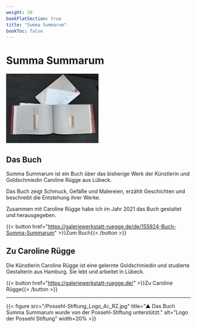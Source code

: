 ```yaml
---
weight: 20
bookFlatSection: true
title: "Summa Summarum"
bookToc: false
---
```


# Summa Summarum

<img src="/summa2.JPG" alt="Das Buch Summa Summarum" width=50%/>

## Das Buch
Summa Summarum ist ein Buch über das bisherige Werk der Künstlerin und Goldschmiedin Caroline Rügge aus Lübeck.

Das Buch zeigt Schmuck, Gefäße und Malereien, erzählt Geschichten und beschreibt die Entstehung ihrer Werke.

Zusammen mit Caroline Rügge habe ich im Jahr 2021 das Buch gestaltet und herausgegeben. 

{{< button href="https://galeriewerkstatt-ruegge.de/de/155924-Buch-Summa-Summarum" >}}Zum Buch{{< /button >}}


## Zu Caroline Rügge

Die Künstlerin Caroline Rügge ist eine gelernte Goldschmiedin und studierte Gestalterin aus Hamburg. Sie lebt und arbeitet in Lübeck.

{{< button href="https://galeriewerkstatt-ruegge.de/" >}}Zu Caroline Rügge{{< /button >}}  

___  

{{< figure src="/Possehl-Stiftung_Logo_4c_RZ.jpg" title="▲ Das Buch Summa Summarum wurde von der Possehl-Stiftung unterstützt." alt="Logo der Possehl Stiftung" width=20% >}}
